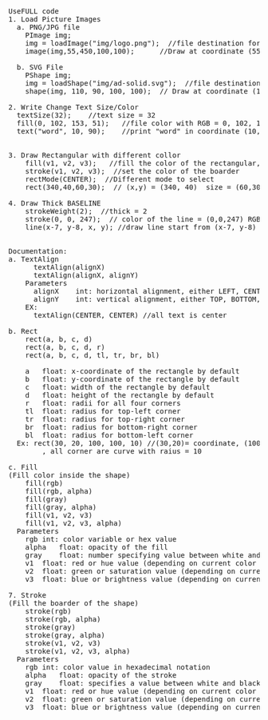 <pre>
UseFULL code
1. Load Picture Images
  a. PNG/JPG file
    PImage img;
    img = loadImage("img/logo.png");  //file destination for file name logo.png
    image(img,55,450,100,100);      //Draw at coordinate (55, 450) at size 100 x 100

  b. SVG File
    PShape img;
    img = loadShape("img/ad-solid.svg");  //file destination for file name ad-solid.svg
    shape(img, 110, 90, 100, 100);  // Draw at coordinate (110, 90) at size 100 x 100

2. Write Change Text Size/Color
  textSize(32);    //text size = 32
  fill(0, 102, 153, 51);   //file color with RGB = 0, 102, 153 and transparency 51
  text("word", 10, 90);    //print "word" in coordinate (10,90)


3. Draw Rectangular with different collor
    fill(v1, v2, v3);   //fill the color of the rectangular, v1 v2 v3 = RGB color value
    stroke(v1, v2, v3);  //set the color of the boarder
    rectMode(CENTER);  //Different mode to select
    rect(340,40,60,30);  // (x,y) = (340, 40)  size = (60,30)

4. Draw Thick BASELINE
    strokeWeight(2);  //thick = 2
    stroke(0, 0, 247);  // color of the line = (0,0,247) RGB value
    line(x-7, y-8, x, y); //draw line start from (x-7, y-8) to (x, y)


Documentation:
a. TextAlign
      textAlign(alignX)
      textAlign(alignX, alignY)
    Parameters
      alignX	int: horizontal alignment, either LEFT, CENTER, or RIGHT
      alignY	int: vertical alignment, either TOP, BOTTOM, CENTER, or BASELINE
    EX:
      textAlign(CENTER, CENTER) //all text is center

b. Rect
    rect(a, b, c, d)
    rect(a, b, c, d, r)  
    rect(a, b, c, d, tl, tr, br, bl)  

    a	float: x-coordinate of the rectangle by default
    b	float: y-coordinate of the rectangle by default
    c	float: width of the rectangle by default
    d	float: height of the rectangle by default
    r	float: radii for all four corners
    tl	float: radius for top-left corner
    tr	float: radius for top-right corner
    br	float: radius for bottom-right corner
    bl	float: radius for bottom-left corner
  Ex: rect(30, 20, 100, 100, 10) //(30,20)= coordinate, (100,100) = size
        , all corner are curve with raius = 10

c. Fill
(Fill color inside the shape)
    fill(rgb)
    fill(rgb, alpha)
    fill(gray)
    fill(gray, alpha)
    fill(v1, v2, v3)
    fill(v1, v2, v3, alpha)
  Parameters
    rgb	int: color variable or hex value
    alpha	float: opacity of the fill
    gray	float: number specifying value between white and black
    v1	float: red or hue value (depending on current color mode)
    v2	float: green or saturation value (depending on current color mode)
    v3	float: blue or brightness value (depending on current color mode)

7. Stroke
(Fill the boarder of the shape)
    stroke(rgb)
    stroke(rgb, alpha)
    stroke(gray)
    stroke(gray, alpha)
    stroke(v1, v2, v3)
    stroke(v1, v2, v3, alpha)
  Parameters
    rgb	int: color value in hexadecimal notation
    alpha	float: opacity of the stroke
    gray	float: specifies a value between white and black
    v1	float: red or hue value (depending on current color mode)
    v2	float: green or saturation value (depending on current color mode)
    v3	float: blue or brightness value (depending on current color mode)
 <pre>
